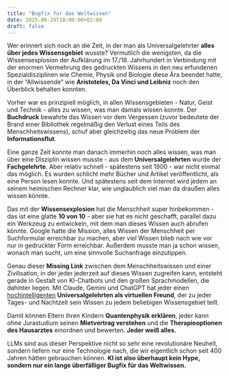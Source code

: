 ```yaml
---
title: "Bugfix für das Weltwissen"
date: 2025-06-29T10:00:00+02:00
draft: false
---
```


Wer erinnert sich noch an die Zeit, in der man als Universalgelehrter **alles über jedes Wissensgebiet** wusste? Vermutlich die wenigsten, da die Wissensexplosion der Aufklärung im 17./18. Jahrhundert in Verbindung mit der enormen Vermehrung des gedruckten Wissens in den neu erfundenen Spezialdisziplinen wie Chemie, Physik und Biologie diese Ära beendet hatte, in der “Allwissende” wie **Aristoteles, Da Vinci und Leibniz** noch den Überblick behalten konnten.

Vorher war es prinzipiell möglich, in allen Wissensgebieten - Natur, Geist und Technik - alles zu wissen, was man damals wissen konnte. Der **Buchdruck** bewahrte das Wissen vor dem Vergessen (zuvor bedeutete der Brand einer Bibliothek regelmäßig den Verlust eines Teils des Menschheitswissens), schuf aber gleichzeitig das neue Problem der **Informationsflut**.

Eine ganze Zeit konnte man danach immerhin noch alles wissen, was man über eine Disziplin wissen musste - aus dem **Universalgelehrten** wurde der **Fachgelehrte**. Aber relativ schnell - spätestens seit 1900 - war nicht einmal das möglich. Es wurden schlicht mehr Bücher und Artikel veröffentlicht, als eine Person lesen konnte. Und spätestens seit dem Internet wird jedem an seinem heimischen Rechner klar, wie unglaublich viel man da draußen alles wissen könnte.

Das mit der **Wissensexplosion** hat die Menschheit super hinbekommen - das ist eine glatte **10 von 10** - aber sie hat es nicht geschafft, parallel dazu ein Werkzeug zu entwickeln, mit dem man dieses Wissen auch abrufen könnte. Google hatte die Mission, alles Wissen der Menschheit per Suchformular erreichbar zu machen, aber viel Wissen blieb nach wie vor nur in gedruckter Form erreichbar. Außerdem musste man ja schon wissen, wonach man sucht, um eine sinnvolle Suchanfrage einzutippen.

Genau dieser **Missing Link** zwischen dem Menschheitswissen und einer Zivilisation, in der jeder jederzeit auf dieses Wissen zugreifen kann, entsteht gerade in Gestalt von KI-Chatbots und den großen Sprachmodellen, die dahinter liegen. Mit Claude, Gemini und ChatGPT hat jeder einen [hochintelligenten](https://trackingai.org/IQ) **Universalgelehrten als virtuellen Freund**, der zu jeder Tages- und Nachtzeit sein Wissen zu jedem beliebigen Wissensgebiet teilt.

Damit können Eltern ihren Kindern **Quantenphysik erklären**, jeder kann ohne Jurastudium seinen **Mietvertrag verstehen** und die **Therapieoptionen des Hausarztes** einordnen und bewerten. **Jeder weiß alles.**

LLMs sind aus dieser Perspektive nicht so sehr eine revolutionäre Neuheit, sondern liefern nur eine Technologie nach, die wir eigentlich schon seit 400 Jahren hätten gebrauchen können. **KI ist also überhaupt kein Hype, sondern nur ein lange überfälliger Bugfix für das Weltwissen.**
